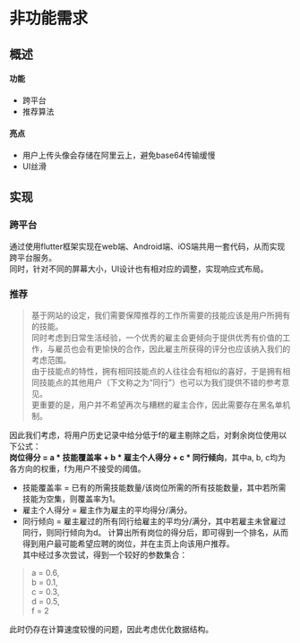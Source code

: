 # 非功能需求
## 概述
#### 功能
+ 跨平台
+ 推荐算法  

#### 亮点
+ 用户上传头像会存储在阿里云上，避免base64传输缓慢
+ UI丝滑

## 实现
### 跨平台
通过使用flutter框架实现在web端、Android端、iOS端共用一套代码，从而实现跨平台服务。  
同时，针对不同的屏幕大小，UI设计也有相对应的调整，实现响应式布局。   

### 推荐
> 基于网站的设定，我们需要保障推荐的工作所需要的技能应该是用户所拥有的技能。  
> 同时考虑到日常生活经验，一个优秀的雇主会更倾向于提供优秀有价值的工作，与雇员也会有更愉快的合作，因此雇主所获得的评分也应该纳入我们的考虑范围。  
> 由于技能点的特性，拥有相同技能点的人往往会有相似的喜好，于是拥有相同技能点的其他用户（下文称之为“同行”）也可以为我们提供不错的参考意见。  
> 更重要的是，用户并不希望再次与糟糕的雇主合作，因此需要存在黑名单机制。  


因此我们考虑，将用户历史记录中给分低于f的雇主剔除之后，对剩余岗位使用以下公式：   
**岗位得分 = a * 技能覆盖率 + b * 雇主个人得分 + c * 同行倾向**，其中a, b, c均为各方向的权重，f为用户不接受的阈值。  
+ 技能覆盖率 = 已有的所需技能数量/该岗位所需的所有技能数量，其中若所需技能为空集，则覆盖率为1。  
+ 雇主个人得分 = 雇主作为雇主的平均得分/满分。  
+ 同行倾向 = 雇主雇过的所有同行给雇主的平均分/满分，其中若雇主未曾雇过同行，则同行倾向为d。 
计算出所有岗位的得分后，即可得到一个排名，从而得到用户最可能希望应聘的岗位，并在主页上向该用户推荐。  
其中经过多次尝试，得到一个较好的参数集合：  
> a = 0.6,   
> b = 0.1,  
> c = 0.3,  
> d = 0.5,   
> f = 2  


此时仍存在计算速度较慢的问题，因此考虑优化数据结构。

